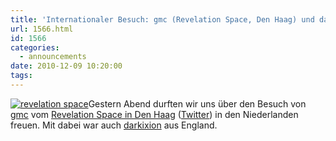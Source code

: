 ```yaml
---
title: 'Internationaler Besuch: gmc (Revelation Space, Den Haag) und darkixion'
url: 1566.html
id: 1566
categories:
  - announcements
date: 2010-12-09 10:20:00
tags:
---
```


[![](https://blog.shackspace.de/wp-content/uploads/2010/12/rs-quick.png "revelation space")](http://revspace.nl/)Gestern Abend durften wir uns über den Besuch von [gmc](http://twitter.com/gmchar) vom [Revelation Space in Den Haag](http://revspace.nl/) ([Twitter](http://twitter.com/revspacenl)) in den Niederlanden freuen. Mit dabei war auch [darkixion](http://twitter.com/darkixion) aus England.